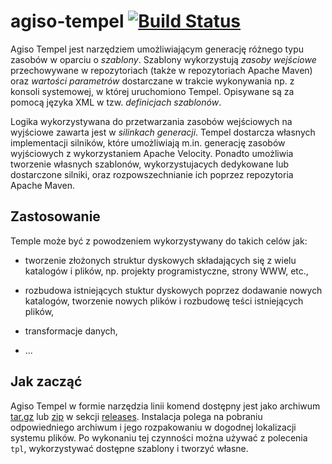 agiso-tempel [![Build Status](https://travis-ci.org/kkopacz/agiso-tempel.png?branch=master)](https://travis-ci.org/kkopacz/agiso-tempel)
============

Agiso Tempel jest narzędziem umożliwiającym generację różnego typu zasobów w
oparciu o *szablony*. Szablony wykorzystują *zasoby wejściowe* przechowywane
w repozytoriach (także w repozytoriach Apache Maven) oraz *wartości parametrów*
dostarczane w trakcie wykonywania np. z konsoli systemowej, w której
uruchomiono Tempel. Opisywane są za pomocą języka XML w tzw.
*definicjach szablonów*.

Logika wykorzystywana do przetwarzania zasobów wejściowych na wyjściowe zawarta
jest w *silinkach generacji*. Tempel dostarcza własnych implementacji silników,
które umożliwiają m.in. generację zasobów wyjściowych z wykorzystaniem Apache
Velocity. Ponadto umożliwia tworzenie własnych szablonów, wykorzystujacych
dedykowane lub dostarczone silniki, oraz rozpowszechnianie ich poprzez
repozytoria Apache Maven.

Zastosowanie
------------
Temple może być z powodzeniem wykorzystywany do takich celów jak:

* tworzenie złożonych struktur dyskowych składających się z wielu katalogów
  i plików, np. projekty programistyczne, strony WWW, etc.,

* rozbudowa istniejących stuktur dyskowych poprzez dodawanie nowych katalogów,
  tworzenie nowych plików i rozbudowę teści istniejących plików,

* transformacje danych,

* ...

Jak zacząć
----------
Agiso Tempel w formie narzędzia linii komend dostępny jest jako archiwum 
[tar.gz][tempel.tar.gz] lub [zip][tempel.zip] w sekcji [releases][releases].
Instalacja polega na pobraniu odpowiedniego archiwum i jego rozpakowaniu
w dogodnej lokalizacji systemu plików. Po wykonaniu tej czynności można
używać z polecenia `tpl`, wykorzystywać dostępne szablony i tworzyć własne.

[tempel.tar.gz]: releases/download/v0.0.1.RC1/tempel-0.0.1.RC1.tar.gz
[tempel.zip]: releases/download/v0.0.1.RC1/tempel-0.0.1.RC1.zip
[releases]: releases
